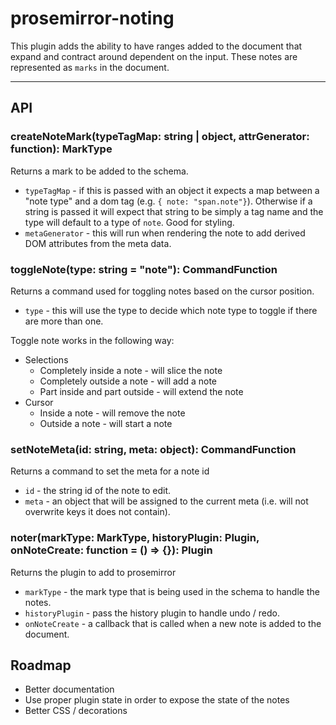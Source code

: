 # prosemirror-noting
This plugin adds the ability to have ranges added to the document that expand and contract around dependent on the input. These notes are represented as `marks` in the document.

---

## API
### createNoteMark(typeTagMap: string | object, attrGenerator: function): MarkType
Returns a mark to be added to the schema.

- `typeTagMap` - if this is passed with an object it expects a map between a "note type" and a dom tag (e.g. `{ note: "span.note"}`). Otherwise if a string is passed it will expect that string to be simply a tag name and the type will default to a type of `note`. Good for styling.
- `metaGenerator` - this will run when rendering the note to add derived DOM attributes from the meta data.

### toggleNote(type: string = "note"): CommandFunction
Returns a command used for toggling notes based on the cursor position.

- `type` - this will use the type to decide which note type to toggle if there are more than one.

Toggle note works in the following way:
- Selections
  - Completely inside a note - will slice the note
  - Completely outside a note - will add a note
  - Part inside and part outside - will extend the note
- Cursor
  - Inside a note - will remove the note
  - Outside a note - will start a note

### setNoteMeta(id: string, meta: object): CommandFunction
Returns a command to set the meta for a note id

- `id` - the string id of the note to edit.
- `meta` - an object that will be assigned to the current meta (i.e. will not overwrite keys it does not contain).

### noter(markType: MarkType, historyPlugin: Plugin, onNoteCreate: function = () => {}): Plugin
Returns the plugin to add to prosemirror  
- `markType` - the mark type that is being used in the schema to handle the notes.
- `historyPlugin` - pass the history plugin to handle undo / redo.
- `onNoteCreate` -  a callback that is called when a new note is added to the document.

## Roadmap
- Better documentation
- Use proper plugin state in order to expose the state of the notes
- Better CSS / decorations